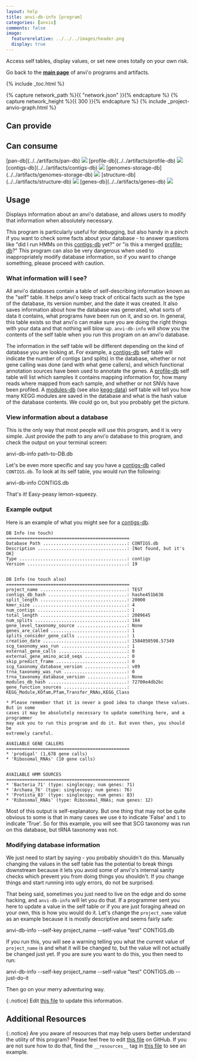 ```yaml
---
layout: help
title: anvi-db-info [program]
categories: [anvio]
comments: false
image:
  featurerelative: ../../../images/header.png
  display: true
---
```


Access self tables, display values, or set new ones totally on your own risk.

Go back to the **[main page](../../)** of anvi'o programs and artifacts.


{% include _toc.html %}
<div id="svg" class="subnetwork"></div>
{% capture network_path %}{{ "network.json" }}{% endcapture %}
{% capture network_height %}{{ 300 }}{% endcapture %}
{% include _project-anvio-graph.html %}


## Can provide

<p style="text-align: left" markdown="1"></p>

## Can consume

<p style="text-align: left" markdown="1"><span class="artifact-r">[pan-db](../../artifacts/pan-db) <img src="../../images/icons/DB.png" class="artifact-icon-mini" /></span> <span class="artifact-r">[profile-db](../../artifacts/profile-db) <img src="../../images/icons/DB.png" class="artifact-icon-mini" /></span> <span class="artifact-r">[contigs-db](../../artifacts/contigs-db) <img src="../../images/icons/DB.png" class="artifact-icon-mini" /></span> <span class="artifact-r">[genomes-storage-db](../../artifacts/genomes-storage-db) <img src="../../images/icons/DB.png" class="artifact-icon-mini" /></span> <span class="artifact-r">[structure-db](../../artifacts/structure-db) <img src="../../images/icons/DB.png" class="artifact-icon-mini" /></span> <span class="artifact-r">[genes-db](../../artifacts/genes-db) <img src="../../images/icons/DB.png" class="artifact-icon-mini" /></span></p>

## Usage


Displays information about an anvi'o database, and allows users to modify that information when absolutely necessary.

This program is particularly useful for debugging, but also handy in a pinch if you want to check some facts about your database - to answer questions like "did I run HMMs on this <span class="artifact-n">[contigs-db](/help/7/artifacts/contigs-db)</span> yet?" or "is this a merged <span class="artifact-n">[profile-db](/help/7/artifacts/profile-db)</span>?" This program can also be very dangerous when used to inappropriately modify database information, so if you want to change something, please proceed with caution.

### What information will I see?

All anvi'o databases contain a table of self-describing information known as the "self" table. It helps anvi'o keep track of critical facts such as the type of the database, its version number, and the date it was created. It also saves information about how the database was generated, what sorts of data it contains, what programs have been run on it, and so on. In general, this table exists so that anvi'o can make sure you are doing the right things with your data and that nothing will blow up. `anvi-db-info` will show you the contents of the self table when you run this program on an anvi'o database.

The information in the self table will be different depending on the kind of database you are looking at. For example, a <span class="artifact-n">[contigs-db](/help/7/artifacts/contigs-db)</span> self table will indicate the number of contigs (and splits) in the database, whether or not gene calling was done (and with what gene callers), and which functional annotation sources have been used to annotate the genes. A <span class="artifact-n">[profile-db](/help/7/artifacts/profile-db)</span> self table will list which samples it contains mapping information for, how many reads where mapped from each sample, and whether or not SNVs have been profiled. A <span class="artifact-n">[modules-db](/help/7/artifacts/modules-db)</span> (see also <span class="artifact-n">[kegg-data](/help/7/artifacts/kegg-data)</span>) self table will tell you how many KEGG modules are saved in the database and what is the hash value of the database contents. We could go on, but you probably get the picture.

### View information about a database

This is the only way that most people will use this program, and it is very simple. Just provide the path to any anvi'o database to this program, and check the output on your terminal screen:

<div class="codeblock" markdown="1">
anvi&#45;db&#45;info path&#45;to&#45;DB.db
</div>

Let's be even more specific and say you have a <span class="artifact-n">[contigs-db](/help/7/artifacts/contigs-db)</span> called `CONTIGS.db`. To look at its self table, you would run the following:
<div class="codeblock" markdown="1">
anvi&#45;db&#45;info CONTIGS.db
</div>

That's it! Easy-peasy lemon-squeezy.

### Example output

Here is an example of what you might see for a <span class="artifact-n">[contigs-db](/help/7/artifacts/contigs-db)</span>.

```
DB Info (no touch)
===============================================
Database Path ................................: CONTIGS.db
Description ..................................: [Not found, but it's OK]
Type .........................................: contigs
Version ......................................: 19


DB Info (no touch also)
===============================================
project_name .................................: TEST
contigs_db_hash ..............................: hashe451b636
split_length .................................: 20000
kmer_size ....................................: 4
num_contigs ..................................: 1
total_length .................................: 2089645
num_splits ...................................: 104
gene_level_taxonomy_source ...................: None
genes_are_called .............................: 1
splits_consider_gene_calls ...................: 1
creation_date ................................: 1584050598.57349
scg_taxonomy_was_run .........................: 1
external_gene_calls ..........................: 0
external_gene_amino_acid_seqs ................: 0
skip_predict_frame ...........................: 0
scg_taxonomy_database_version ................: v89
trna_taxonomy_was_run ........................: 0
trna_taxonomy_database_version ...............: None
modules_db_hash ..............................: 72700e4db2bc
gene_function_sources ........................: KEGG_Module,KOfam,Pfam,Transfer_RNAs,KEGG_Class

* Please remember that it is never a good idea to change these values. But in some
cases it may be absolutely necessary to update something here, and a programmer
may ask you to run this program and do it. But even then, you should be
extremely careful.

AVAILABLE GENE CALLERS
===============================================
* 'prodigal' (1,678 gene calls)
* 'Ribosomal_RNAs' (10 gene calls)


AVAILABLE HMM SOURCES
===============================================
* 'Bacteria_71' (type: singlecopy; num genes: 71)
* 'Archaea_76' (type: singlecopy; num genes: 76)
* 'Protista_83' (type: singlecopy; num genes: 83)
* 'Ribosomal_RNAs' (type: Ribosomal_RNAs; num genes: 12)

```

Most of this output is self-explanatory. But one thing that may not be quite obvious to some is that in many cases we use `0` to indicate 'False' and `1` to indicate 'True'. So for this example, you will see that SCG taxonomy was run on this database, but tRNA taxonomy was not.

### Modifying database information
We just need to start by saying - you probably shouldn't do this. Manually changing the values in the self table has the potential to break things downstream because it lets you avoid some of anvi'o's internal sanity checks which prevent you from doing things you shouldn't. If you change things and start running into ugly errors, do not be surprised.

That being said, sometimes you just need to live on the edge and do some hacking, and `anvi-db-info` will let you do that. If a programmer sent you here to update a value in the self table or if you are just foraging ahead on your own, this is how you would do it. Let's change the `project_name` value as an example because it is mostly descriptive and seems fairly safe:

<div class="codeblock" markdown="1">
anvi&#45;db&#45;info &#45;&#45;self&#45;key project_name &#45;&#45;self&#45;value "test" CONTIGS.db
</div>

If you run this, you will see a warning telling you what the current value of `project_name` is and what it will be changed to, but the value will not actually be changed just yet. If you are sure you want to do this, you then need to run:

<div class="codeblock" markdown="1">
anvi&#45;db&#45;info &#45;&#45;self&#45;key project_name &#45;&#45;self&#45;value "test" CONTIGS.db  &#45;&#45;just&#45;do&#45;it
</div>

Then go on your merry adventuring way.


{:.notice}
Edit [this file](https://github.com/merenlab/anvio/tree/master/anvio/docs/programs/anvi-db-info.md) to update this information.


## Additional Resources



{:.notice}
Are you aware of resources that may help users better understand the utility of this program? Please feel free to edit [this file](https://github.com/merenlab/anvio/tree/master/bin/anvi-db-info) on GitHub. If you are not sure how to do that, find the `__resources__` tag in [this file](https://github.com/merenlab/anvio/blob/master/bin/anvi-interactive) to see an example.
